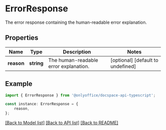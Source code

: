 # ErrorResponse

The error response containing the human-readable error explanation.

## Properties

Name | Type | Description | Notes
------------ | ------------- | ------------- | -------------
**reason** | **string** | The human-readable error explanation. | [optional] [default to undefined]

## Example

```typescript
import { ErrorResponse } from '@onlyoffice/docspace-api-typescript';

const instance: ErrorResponse = {
    reason,
};
```

[[Back to Model list]](../README.md#documentation-for-models) [[Back to API list]](../README.md#documentation-for-api-endpoints) [[Back to README]](../README.md)
